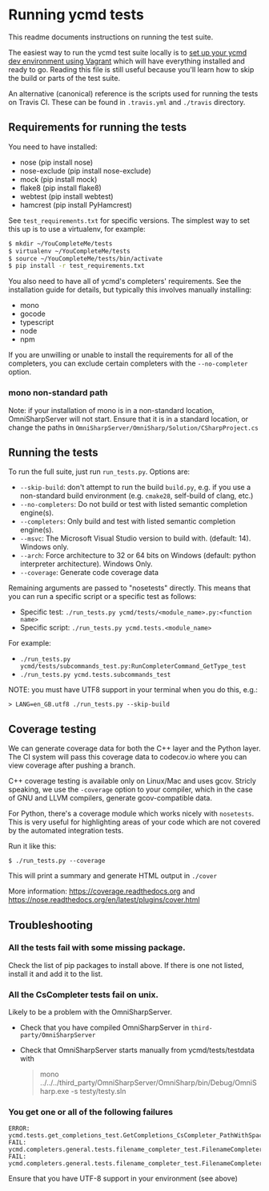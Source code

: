 # Running ycmd tests

This readme documents instructions on running the test suite.

The easiest way to run the ycmd test suite locally is to [set up your ycmd dev
environment using Vagrant][dev-setup] which will have everything installed and
ready to go. Reading this file is still useful because you'll learn how to skip
the build or parts of the test suite.

An alternative (canonical) reference is the scripts used for running the tests
on Travis CI. These can be found in `.travis.yml` and `./travis` directory.

## Requirements for running the tests

You need to have installed:

* nose (pip install nose)
* nose-exclude (pip install nose-exclude)
* mock (pip install mock)
* flake8 (pip install flake8)
* webtest (pip install webtest)
* hamcrest (pip install PyHamcrest)

See `test_requirements.txt` for specific versions. The simplest way to set this
up is to use a virtualenv, for example:

```bash
$ mkdir ~/YouCompleteMe/tests
$ virtualenv ~/YouCompleteMe/tests
$ source ~/YouCompleteMe/tests/bin/activate
$ pip install -r test_requirements.txt
```

You also need to have all of ycmd's completers' requirements. See the
installation guide for details, but typically this involves manually installing:

* mono
* gocode
* typescript
* node
* npm

If you are unwilling or unable to install the requirements for all of the
completers, you can exclude certain completers with the `--no-completer`
option.

### mono non-standard path

Note: if your installation of mono is in a non-standard location,
OmniSharpServer will not start. Ensure that it is in a standard location, or
change the paths in `OmniSharpServer/OmniSharp/Solution/CSharpProject.cs`

## Running the tests

To run the full suite, just run `run_tests.py`. Options are:

* `--skip-build`: don't attempt to run the build `build.py`, e.g. if you use
a non-standard build environment (e.g. `cmake28`, self-build of clang, etc.)
* `--no-completers`: Do not build or test with listed semantic completion engine(s).
* `--completers`: Only build and test with listed semantic completion engine(s).
* `--msvc`: The Microsoft Visual Studio version to build with.
 (default: 14). Windows only.
* `--arch`: Force architecture to 32 or 64 bits on Windows (default: python
interpreter architecture). Windows Only.
* `--coverage`: Generate code coverage data

Remaining arguments are passed to "nosetests" directly. This means that you
can run a specific script or a specific test as follows:

* Specific test: `./run_tests.py ycmd/tests/<module_name>.py:<function name>`
* Specific script: `./run_tests.py ycmd.tests.<module_name>`

For example:

* `./run_tests.py ycmd/tests/subcommands_test.py:RunCompleterCommand_GetType_test`
* `./run_tests.py ycmd.tests.subcommands_test`

NOTE: you must have UTF8 support in your terminal when you do this, e.g.:

    > LANG=en_GB.utf8 ./run_tests.py --skip-build

## Coverage testing

We can generate coverage data for both the C++ layer and the Python layer. The
CI system will pass this coverage data to codecov.io where you can view coverage
after pushing a branch.

C++ coverage testing is available only on Linux/Mac and uses gcov.
Stricly speaking, we use the `-coverage` option to your compiler, which in the
case of GNU and LLVM compilers, generate gcov-compatible data.

For Python, there's a coverage module which works nicely with `nosetests`. This
is very useful for highlighting areas of your code which are not covered by the
automated integration tests.

Run it like this:

```
$ ./run_tests.py --coverage
```

This will print a summary and generate HTML output in `./cover`

More information: https://coverage.readthedocs.org and
https://nose.readthedocs.org/en/latest/plugins/cover.html

## Troubleshooting

### All the tests fail with some missing package.

Check the list of pip packages to install above. If there is one not listed,
install it and add it to the list.

### All the CsCompleter tests fail on unix.

Likely to be a problem with the OmniSharpServer.

* Check that you have compiled OmniSharpServer in `third-party/OmniSharpServer`
* Check that OmniSharpServer starts manually from ycmd/tests/testdata with

    > mono ../../../third_party/OmniSharpServer/OmniSharp/bin/Debug/OmniSharp.exe -s testy/testy.sln

### You get one or all of the following failures

    ERROR: ycmd.tests.get_completions_test.GetCompletions_CsCompleter_PathWithSpace_test
    FAIL: ycmd.completers.general.tests.filename_completer_test.FilenameCompleter_test.QuotedIncludeCompletion_test
    FAIL: ycmd.completers.general.tests.filename_completer_test.FilenameCompleter_test.SystemPathCompletion_test

Ensure that you have UTF-8 support in your environment (see above)

[dev-setup]: https://github.com/Valloric/ycmd/blob/master/DEV_SETUP.md
